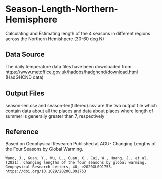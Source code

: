 # Season-Length-Northern-Hemisphere
 Calculating and Estimating length of the 4 seasons in different regions across the Northern Hemishpere (30-60 deg N)

## Data Source
The daily temperature data files have been downloaded from https://www.metoffice.gov.uk/hadobs/hadghcnd/download.html (HadGHCND data)

## Output Files
season-len.csv and season-len(filtered).csv are the two output file which contain data about all the places and data about places where length of summer is generally greater than 7, respectively


## Reference
Based on Geophysical Research Published at AGU- Changing Lengths of the Four Seasons by Global Warming. 
```
Wang, J., Guan, Y., Wu, L., Guan, X., Cai, W., Huang, J., et al. (2021). Changing lengths of the four seasons by global warming. Geophysical Research Letters, 48, e2020GL091753. https://doi.org/10.1029/2020GL091753
```
